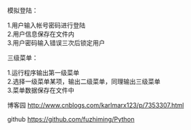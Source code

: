 模拟登陆：

1.用户输入帐号密码进行登陆\
2.用户信息保存在文件内\
3.用户密码输入错误三次后锁定用户

三级菜单：

1.运行程序输出第一级菜单\
2.选择一级菜单某项，输出二级菜单，同理输出三级菜单\
3.菜单数据保存在文件中

博客园
http://www.cnblogs.com/karlmarx123/p/7353307.html

github
https://github.com/fuzhiming/Python

